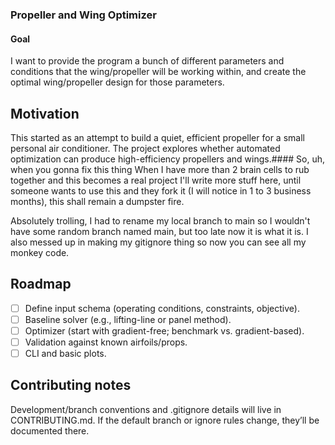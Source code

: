 ### Propeller and Wing Optimizer

#### Goal 
I want to provide the program a bunch of different parameters and conditions that the wing/propeller will be working within, and create the optimal wing/propeller design for those parameters. 

## Motivation
This started as an attempt to build a quiet, efficient propeller for a small personal air conditioner. The project explores whether automated optimization can produce high-efficiency propellers and wings.#### So, uh, when you gonna fix this thing
When I have more than 2 brain cells to rub together and this becomes a real project I'll write more stuff here, until someone wants to use this and they fork it (I will notice in 1 to 3 business months), this shall remain a dumpster fire. 

Absolutely trolling, I had to rename my local branch to main so I wouldn't have some random branch named main, but too late now it is what it is. I also messed up in making my gitignore thing so now you can see all my monkey code.

## Roadmap
- [ ] Define input schema (operating conditions, constraints, objective).
- [ ] Baseline solver (e.g., lifting-line or panel method).
- [ ] Optimizer (start with gradient-free; benchmark vs. gradient-based).
- [ ] Validation against known airfoils/props.
- [ ] CLI and basic plots.

## Contributing notes
Development/branch conventions and .gitignore details will live in CONTRIBUTING.md. If the default branch or ignore rules change, they’ll be documented there.